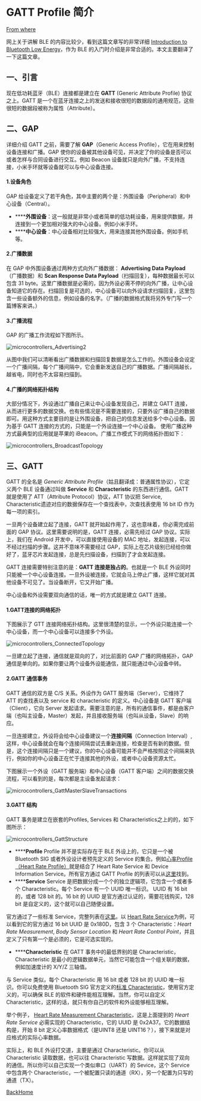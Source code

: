 # **GATT Profile 简介**

[From where](http://www.race604.com/gatt-profile-intro/)

网上关于讲解 BLE 的内容比较少，看到这篇文章写的非常详细 [Introduction to Bluetooth Low Energy](https://learn.adafruit.com/introduction-to-bluetooth-low-energy?view=all)，作为 BLE 的入门时介绍是非常合适的。本文主要翻译了一下这篇文章。

## 一、引言

现在低功耗蓝牙（BLE）连接都是建立在 **GATT** (Generic Attribute Profile) 协议之上。GATT 是一个在蓝牙连接之上的发送和接收很短的数据段的通用规范，这些很短的数据段被称为属性（Attribute）。

## 二、GAP

详细介绍 GATT 之前，需要了解 **GAP**（Generic Access Profile），它在用来控制设备连接和广播。GAP 使你的设备被其他设备可见，并决定了你的设备是否可以或者怎样与合同设备进行交互。例如 Beacon 设备就只是向外广播，不支持连接，小米手环就等设备就可以与中心设备连接。

#### 1.设备角色

GAP 给设备定义了若干角色，其中主要的两个是：外围设备（Peripheral）和中心设备（Central）。

-  ******外围设备**：这一般就是非常小或者简单的低功耗设备，用来提供数据，并连接到一个更加相对强大的中心设备。例如小米手环。
-  ******中心设备**：中心设备相对比较强大，用来连接其他外围设备。例如手机等。

#### 2.广播数据

在 GAP 中外围设备通过两种方式向外广播数据： **Advertising Data Payload**（广播数据）和 **Scan Response Data Payload**（扫描回复），每种数据最长可以包含 31 byte。这里广播数据是必需的，因为外设必需不停的向外广播，让中心设备知道它的存在。扫描回复是可选的，中心设备可以向外设请求扫描回复，这里包含一些设备额外的信息，例如设备的名字。（广播的数据格式我将另外专门写一个篇博客来讲。）

#### 3.广播流程

GAP 的广播工作流程如下图所示。

![microcontrollers_Advertising2](mdPhotoSource/microcontrollers_Advertising2.png)

从图中我们可以清晰看出广播数据和扫描回复数据是怎么工作的。外围设备会设定一个广播间隔，每个广播间隔中，它会重新发送自己的广播数据。广播间隔越长，越省电，同时也不太容易扫描到。

#### 4.广播的网络拓扑结构

大部分情况下，外设通过广播自己来让中心设备发现自己，并建立 GATT 连接，从而进行更多的数据交换。也有些情况是不需要连接的，只要外设广播自己的数据即可。用这种方式主要目的是让外围设备，把自己的信息发送给多个中心设备。因为基于 GATT 连接的方式的，只能是一个外设连接一个中心设备。 使用广播这种方式最典型的应用就是苹果的 iBeacon。广播工作模式下的网络拓扑图如下：

![microcontrollers_BroadcastTopology](mdPhotoSource/microcontrollers_BroadcastTopology.png)

## 三、GATT

GATT 的全名是 *Generic Attribute Profile*（姑且翻译成：普通属性协议），它定义两个 BLE 设备通过叫做 **Service** 和 **Characteristic** 的东西进行通信。GATT 就是使用了 ATT（Attribute Protocol）协议，ATT 协议把 Service, Characteristic遗迹对应的数据保存在一个查找表中，次查找表使用 16 bit ID 作为每一项的索引。

一旦两个设备建立起了连接，GATT 就开始起作用了，这也意味着，你必需完成前面的 GAP 协议。这里需要说明的是，GATT 连接，必需先经过 GAP 协议。实际上，我们在 Android 开发中，可以直接使用设备的 MAC 地址，发起连接，可以不经过扫描的步骤。这并不意味不需要经过 GAP，实际上在芯片级别已经给你做好了，蓝牙芯片发起连接，总是先扫描设备，扫描到了才会发起连接。

GATT 连接需要特别注意的是：**GATT 连接是独占的**。也就是一个 BLE 外设同时只能被一个中心设备连接。一旦外设被连接，它就会马上停止广播，这样它就对其他设备不可见了。当设备断开，它又开始广播。

中心设备和外设需要双向通信的话，唯一的方式就是建立 GATT 连接。

#### 1.GATT连接的网络拓扑

下图展示了 GTT 连接网络拓扑结构。这里很清楚的显示，一个外设只能连接一个中心设备，而一个中心设备可以连接多个外设。

![microcontrollers_ConnectedTopology](mdPhotoSource/microcontrollers_ConnectedTopology.png)

一旦建立起了连接，通信就是双向的了，对比前面的 GAP 广播的网络拓扑，GAP 通信是单向的。如果你要让两个设备外设能通信，就只能通过中心设备中转。

#### 2.**GATT 通信事务**

GATT 通信的双方是 C/S 关系。外设作为 GATT 服务端（Server），它维持了 ATT 的查找表以及 service 和 characteristic 的定义。中心设备是 GATT 客户端（Client），它向 Server 发起请求。需要注意的是，所有的通信事件，都是由客户端（也叫主设备，Master）发起，并且接收服务端（也叫从设备，Slave）的响应。

一旦连接建立，外设将会给中心设备建议一个**连接间隔**（Connection Interval）,这样，中心设备就会在每个连接间隔尝试去重新连接，检查是否有新的数据。但是，这个连接间隔只是一个建议，你的中心设备可能并不会严格按照这个间隔来执行，例如你的中心设备正在忙于连接其他的外设，或者中心设备资源太忙。

下图展示一个外设（GATT 服务端）和中心设备（GATT 客户端）之间的数据交换流程，可以看到的是，每次都是主设备发起请求：

![microcontrollers_GattMasterSlaveTransactions](mdPhotoSource/microcontrollers_GattMasterSlaveTransactions.png)

#### 3.**GATT 结构**

GATT 事务是建立在嵌套的Profiles, Services 和 Characteristics之上的的，如下图所示：

![microcontrollers_GattStructure](mdPhotoSource/microcontrollers_GattStructure.png)

-  ******Profile** Profile 并不是实际存在于 BLE 外设上的，它只是一个被 Bluetooth SIG 或者外设设计者预先定义的 Service 的集合。例如[心率Profile（Heart Rate Profile）](https://developer.bluetooth.org/TechnologyOverview/Pages/HRP.aspx)就是结合了 Heart Rate Service 和 Device Information Service。所有官方通过 GATT Profile 的列表可以从[这里](http://developer.bluetooth.org/TechnologyOverview/Pages/Profiles.aspx#GATT)找到。
-  ******Service** Service 是把数据分成一个个的独立逻辑项，它包含一个或者多个 Characteristic。每个 Service 有一个 UUID 唯一标识。 UUID 有 16 bit 的，或者 128 bit 的。16 bit 的 UUID 是官方通过认证的，需要花钱购买，128 bit 是自定义的，这个就可以自己随便设置。

官方通过了一些标准 Service，完整列表在[这里](https://developer.bluetooth.org/gatt/services/Pages/ServicesHome.aspx)。以 [Heart Rate Service](https://developer.bluetooth.org/gatt/services/Pages/ServiceViewer.aspx?u=org.bluetooth.service.heart_rate.xml)为例，可以看到它的官方通过 16 bit UUID 是 0x180D，包含 3 个 Characteristic：*Heart Rate Measurement*, *Body Sensor Location* 和 *Heart Rate Control Point*，并且定义了只有第一个是必须的，它是可选实现的。

-  ******Characteristic** 在 GATT 事务中的最低界别的是 Characteristic，Characteristic 是最小的逻辑数据单元，当然它可能包含一个组关联的数据，例如加速度计的 X/Y/Z 三轴值。

与 Service 类似，每个 Characteristic 用 16 bit 或者 128 bit 的 UUID 唯一标识。你可以免费使用 Bluetooth SIG 官方定义的[标准 Characteristic](https://developer.bluetooth.org/gatt/characteristics/Pages/CharacteristicsHome.aspx)，使用官方定义的，可以确保 BLE 的软件和硬件能相互理解。当然，你可以自定义 Characteristic，这样的话，就只有你自己的软件和外设能够相互理解。

举个例子， [Heart Rate Measurement Characteristic](https://developer.bluetooth.org/gatt/characteristics/Pages/CharacteristicViewer.aspx?u=org.bluetooth.characteristic.heart_rate_measurement.xml)，这是上面提到的 *Heart Rate Service* 必需实现的 Characteristic，它的 UUID 是 0x2A37。它的数据结构是，开始 8 bit 定义心率数据格式（是UINT8 还是 UINT16？），接下来就是对应格式的实际心率数据。

实际上，和 BLE 外设打交道，主要是通过 Characteristic。你可以从 Characteristic 读取数据，也可以往 Characteristic 写数据。这样就实现了双向的通信。所以你可以自己实现一个类似串口（UART）的 Sevice，这个 Service 中包含两个 Characteristic，一个被配置只读的通道（RX），另一个配置为只写的通道（TX）。



[BackHome](http://ablexie.github.io/)